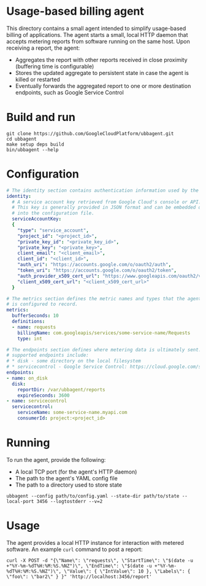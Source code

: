 # Usage-based billing agent

This directory contains a small agent intended to simplify usage-based billing of applications. The
agent starts a small, local HTTP daemon that accepts metering reports from software running on the
same host. Upon receiving a report, the agent:
* Aggregates the report with other reports received in close proximity
(buffering time is configurable)
* Stores the updated aggregate to persistent state in case the agent is killed or restarted
* Eventually forwards the aggregated report to one or more destination endpoints, such as Google
Service Control

# Build and run

```
git clone https://github.com/GoogleCloudPlatform/ubbagent.git
cd ubbagent
make setup deps build
bin/ubbagent --help
```

# Configuration

```yaml
# The identity section contains authentication information used by the agent.
identity:
  # A service account key retrieved from Google Cloud's console or API.
  # This key is generally provided in JSON format and can be embedded directly
  # into the configuration file.
  serviceAccountKey:
  {
    "type": "service_account",
    "project_id": "<project_id>",
    "private_key_id": "<private_key_id>",
    "private_key": "<private_key>",
    client_email": "<client_email>",
    client_id": "<client_id>",
    "auth_uri": "https://accounts.google.com/o/oauth2/auth",
    "token_uri": "https://accounts.google.com/o/oauth2/token",
    "auth_provider_x509_cert_url": "https://www.googleapis.com/oauth2/v1/certs",
    "client_x509_cert_url": "<client_x509_cert_url>"
  }

# The metrics section defines the metric names and types that the agent
# is configured to record.
metrics:
  bufferSeconds: 10
  definitions:
  - name: requests
    billingName: com.googleapis/services/some-service-name/Requests
    type: int

# The endpoints section defines where metering data is ultimately sent. Currently
# supported endpoints include:
# * disk - some directory on the local filesystem
# * servicecontrol - Google Service Control: https://cloud.google.com/service-control/overview
endpoints:
- name: on_disk
  disk:
    reportDir: /var/ubbagent/reports
    expireSeconds: 3600
- name: servicecontrol
  servicecontrol:
    serviceName: some-service-name.myapi.com
    consumerId: project:<project_id>
```

# Running

To run the agent, provide the following:
* A local TCP port (for the agent's HTTP daemon)
* The path to the agent's YAML config file
* The path to a directory used to store state

```
ubbagent --config path/to/config.yaml --state-dir path/to/state --local-port 3456 --logtostderr --v=2
```

# Usage

The agent provides a local HTTP instance for interaction with metered software.
An example `curl` command to post a report:

```
curl -X POST -d "{\"Name\": \"requests\", \"StartTime\": \"$(date -u +"%Y-%m-%dT%H:%M:%S.%NZ")\", \"EndTime\": \"$(date -u +"%Y-%m-%dT%H:%M:%S.%NZ")\", \"Value\": { \"IntValue\": 10 }, \"Labels\": { \"foo\": \"bar2\" } }" 'http://localhost:3456/report'
```
